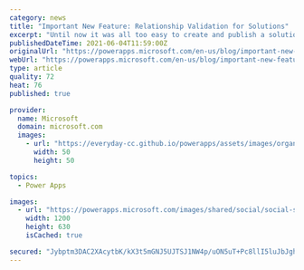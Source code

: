 ```yaml
---
category: news
title: "Important New Feature: Relationship Validation for Solutions"
excerpt: "Until now it was all too easy to create and publish a solution and overlook the backing relationships needed for the lookups that are present in the tables.  A new feature will help eliminate this issue. Before October, you will need to validate your existing solutions now to make sure you have included"
publishedDateTime: 2021-06-04T11:59:00Z
originalUrl: "https://powerapps.microsoft.com/en-us/blog/important-new-feature-relationship-validation-for-solutions/"
webUrl: "https://powerapps.microsoft.com/en-us/blog/important-new-feature-relationship-validation-for-solutions/"
type: article
quality: 72
heat: 76
published: true

provider:
  name: Microsoft
  domain: microsoft.com
  images:
    - url: "https://everyday-cc.github.io/powerapps/assets/images/organizations/microsoft.com-50x50.jpg"
      width: 50
      height: 50

topics:
  - Power Apps

images:
  - url: "https://powerapps.microsoft.com/images/shared/social/social-share-post-ignite.png"
    width: 1200
    height: 630
    isCached: true

secured: "Jybptm3DAC2XAcytbK/kX3t5mGNJ5UJTSJ1NW4p/uON5uT+Pc8llI5luJbJghFSlrK+zy4BRX+cx6aeL84i3qd+2sXAWdjphhziztuYHbA7jte3kC5r5jOz5sDf6rixYRjf3Wt1FSOWZjdcTHEvTlxvYJBCuPPruk+opZhqA8HdeO3T6lDbU+XFIIgsB0Pev9r8Nuyf5mN+qxCRAs2YaA6x+p/4+DQSMUcqTeEmZfdHnC4MfMDbmsY7tnPVK+Jscnj1gO9PbSwWxV5ZNlONYlQMZzm2OFI2NRbYci/G9yg8Qykfe3gBRsM2q/O26Lw/ArnGquEZia0aAY+iUYLPEvQA2+rOkOENI9aZtP32BjAk=;PcIpbHwYQigAw8WMl4nZoQ=="
---
```



